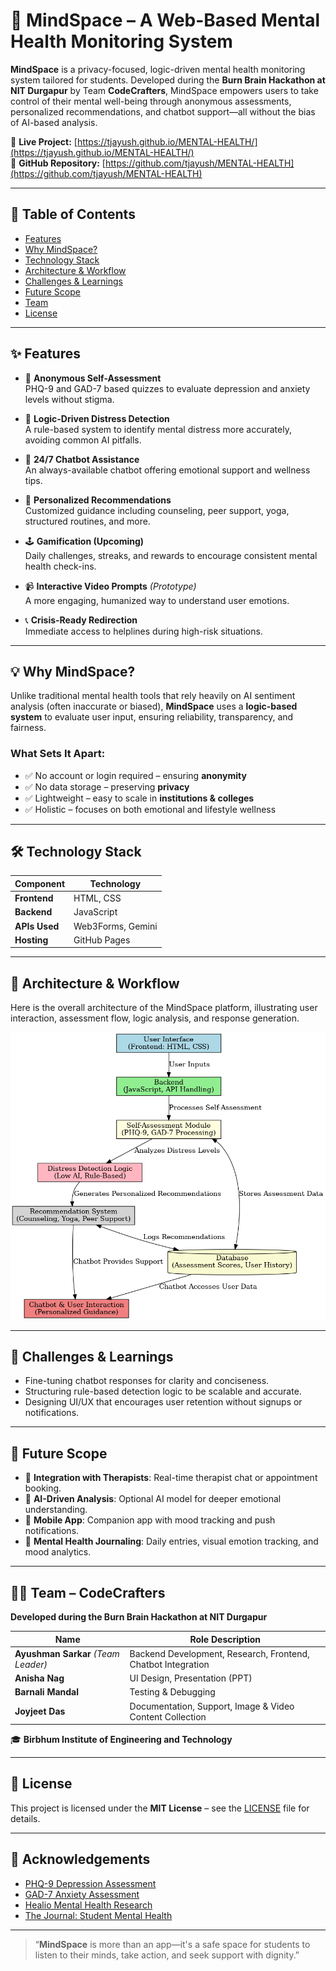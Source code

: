 # 🧠 MindSpace – A Web-Based Mental Health Monitoring System

**MindSpace** is a privacy-focused, logic-driven mental health monitoring system tailored for students. Developed during the **Burn Brain Hackathon at NIT Durgapur** by Team **CodeCrafters**, MindSpace empowers users to take control of their mental well-being through anonymous assessments, personalized recommendations, and chatbot support—all without the bias of AI-based analysis.

🔗 **Live Project:** [https://tjayush.github.io/MENTAL-HEALTH/](https://tjayush.github.io/MENTAL-HEALTH/)  
📂 **GitHub Repository:** [https://github.com/tjayush/MENTAL-HEALTH](https://github.com/tjayush/MENTAL-HEALTH)

---

## 📘 Table of Contents

- [Features](#features)
- [Why MindSpace?](#why-mindspace)
- [Technology Stack](#technology-stack)
- [Architecture & Workflow](#architecture--workflow)
- [Challenges & Learnings](#challenges--learnings)
- [Future Scope](#future-scope)
- [Team](#team)
- [License](#license)

---

## ✨ Features

- 🧪 **Anonymous Self-Assessment**  
  PHQ-9 and GAD-7 based quizzes to evaluate depression and anxiety levels without stigma.

- 🧠 **Logic-Driven Distress Detection**  
  A rule-based system to identify mental distress more accurately, avoiding common AI pitfalls.

- 💬 **24/7 Chatbot Assistance**  
  An always-available chatbot offering emotional support and wellness tips.

- 🎯 **Personalized Recommendations**  
  Customized guidance including counseling, peer support, yoga, structured routines, and more.

- 🕹️ **Gamification (Upcoming)**  
  Daily challenges, streaks, and rewards to encourage consistent mental health check-ins.

- 📹 **Interactive Video Prompts** *(Prototype)*  
  A more engaging, humanized way to understand user emotions.

- 📞 **Crisis-Ready Redirection**  
  Immediate access to helplines during high-risk situations.

---

## 💡 Why MindSpace?

Unlike traditional mental health tools that rely heavily on AI sentiment analysis (often inaccurate or biased), **MindSpace** uses a **logic-based system** to evaluate user input, ensuring reliability, transparency, and fairness.

### What Sets It Apart:
- ✅ No account or login required – ensuring **anonymity**
- ✅ No data storage – preserving **privacy**
- ✅ Lightweight – easy to scale in **institutions & colleges**
- ✅ Holistic – focuses on both emotional and lifestyle wellness

---

## 🛠️ Technology Stack

| Component     | Technology              |
|---------------|--------------------------|
| **Frontend**  | HTML, CSS                |
| **Backend**   | JavaScript               |
| **APIs Used** | Web3Forms, Gemini        |
| **Hosting**   | GitHub Pages             |

---

## 🧱 Architecture & Workflow

Here is the overall architecture of the MindSpace platform, illustrating user interaction, assessment flow, logic analysis, and response generation.

![MindSpace Architecture](mental_health_architecture_workflow.png)
<!-- Replace the above URL with the actual image path in your repo -->

---

## 🚧 Challenges & Learnings

- Fine-tuning chatbot responses for clarity and conciseness.
- Structuring rule-based detection logic to be scalable and accurate.
- Designing UI/UX that encourages user retention without signups or notifications.

---

## 🚀 Future Scope

- 🔗 **Integration with Therapists**: Real-time therapist chat or appointment booking.
- 🧠 **AI-Driven Analysis**: Optional AI model for deeper emotional understanding.
- 📲 **Mobile App**: Companion app with mood tracking and push notifications.
- 📘 **Mental Health Journaling**: Daily entries, visual emotion tracking, and mood analytics.

---

## 👨‍💻 Team – CodeCrafters  
**Developed during the Burn Brain Hackathon at NIT Durgapur**

| Name             | Role Description                                                       |
|------------------|-------------------------------------------------------------------------|
| **Ayushman Sarkar** *(Team Leader)* | Backend Development, Research, Frontend, Chatbot Integration       |
| **Anisha Nag**    | UI Design, Presentation (PPT)                                           |
| **Barnali Mandal**| Testing & Debugging                                                     |
| **Joyjeet Das**   | Documentation, Support, Image & Video Content Collection                |

🎓 **Birbhum Institute of Engineering and Technology**

---

## 📜 License

This project is licensed under the **MIT License** – see the [LICENSE](LICENSE) file for details.

---

## 📣 Acknowledgements

- [PHQ-9 Depression Assessment](https://www.apa.org)
- [GAD-7 Anxiety Assessment](https://www.apa.org)
- [Healio Mental Health Research](https://journals.healio.com)
- [The Journal: Student Mental Health](https://thejournal.com)

---

> “**MindSpace** is more than an app—it's a safe space for students to listen to their minds, take action, and seek support with dignity.”
